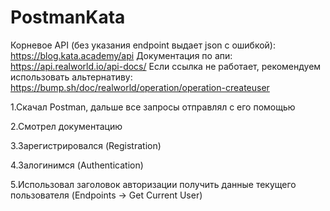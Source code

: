 # PostmanKata

Корневое API (без указания endpoint выдает json с ошибкой): https://blog.kata.academy/api 
Документация по апи: https://api.realworld.io/api-docs/
Если ссылка не работает, рекомендуем использовать альтернативу: https://bump.sh/doc/realworld/operation/operation-createuser 

1.Скачал Postman, дальше все запросы отправлял с его помощью

2.Смотрел документацию

3.Зарегистрировался (Registration)

4.Залогинимся (Authentication)

5.Использовал заголовок авторизации получить данные текущего пользователя (Endpoints -> Get Current User)
